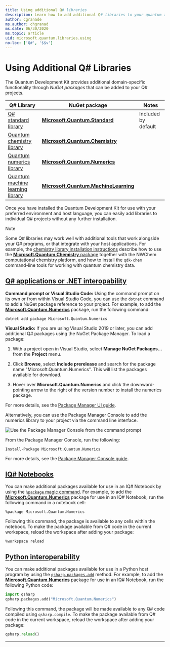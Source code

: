 ```yaml
---
title: Using additional Q# libraries
description: Learn how to add additional Q# libraries to your quantum applications.
author: cgranade
ms.author: chgranad
ms.date: 06/30/2020
ms.topic: article
uid: microsoft.quantum.libraries.using
no-loc: ['Q#', '$$v']
---
```


# Using Additional Q# Libraries

The Quantum Development Kit provides additional domain-specific functionality through _NuGet packages_ that can be added to your Q# projects.

| Q# Library  | NuGet package | Notes |
|---------|---------|--------|
| [Q# standard library](xref:microsoft.quantum.libraries.standard.intro) | [**Microsoft.Quantum.Standard**](https://www.nuget.org/packages/Microsoft.Quantum.Standard) | Included by default |
| [Quantum chemistry library](xref:microsoft.quantum.chemistry.concepts.intro) | [**Microsoft.Quantum.Chemistry**](https://www.nuget.org/packages/Microsoft.Quantum.Chemistry) | |
| [Quantum numerics library](xref:microsoft.quantum.numerics.intro) | [**Microsoft.Quantum.Numerics**](https://www.nuget.org/packages/Microsoft.Quantum.Numerics) | |
| [Quantum machine learning library](xref:microsoft.quantum.libraries.machine-learning.intro) | [**Microsoft.Quantum.MachineLearning**](https://www.nuget.org/packages/Microsoft.Quantum.MachineLearning) | |

Once you have installed the Quantum Development Kit for use with your preferred environment and host language, you can easily add libraries to individual Q# projects without any further installation.

> [!NOTE]
> Some Q# libraries may work well with additional tools that work alongside your Q# programs, or that integrate with your host applications.
> For example, the [chemistry library installation instructions](xref:microsoft.quantum.chemistry.concepts.installation) describe how to use the [**Microsoft.Quantum.Chemistry** package](https://www.nuget.org/packages/Microsoft.Quantum.Chemistry) together with the NWChem computational chemistry platform, and how to install the `qdk-chem` command-line tools for working with quantum chemistry data.

## [Q# applications or .NET interopability](#tab/tabid-csproj)

**Command prompt or Visual Studio Code:** Using the command prompt on its own or from within Visual Studio Code, you can use the `dotnet` command to add a NuGet package reference to your project.
For example, to add the [**Microsoft.Quantum.Numerics**](https://www.nuget.org/packages/Microsoft.Quantum.Numerics) package, run the following command:

```dotnetcli
dotnet add package Microsoft.Quantum.Numerics
```

**Visual Studio:** If you are using Visual Studio 2019 or later, you can add additional Q# packages using the NuGet Package Manager.
To load a package: 
1. With a project open in Visual Studio, select **Manage NuGet Packages...** from the **Project** menu.

2. Click **Browse**, select **Include prerelease** and search for the package name "Microsoft.Quantum.Numerics". 
This will list the packages available for download.

3. Hover over **Microsoft.Quantum.Numerics** and click the downward-pointing arrow to the right of the version number to install the numerics package.

For more details, see the [Package Manager UI guide](https://docs.microsoft.com/nuget/tools/package-manager-ui).

Alternatively, you can use the Package Manager Console to add the numerics library to your project via the command line interface.

![Use the Package Manager Console from the command prompt](~/media/vs2017-nuget-console-menu.png)

From the Package Manager Console, run the following:

```
Install-Package Microsoft.Quantum.Numerics
```

For more details, see the [Package Manager Console guide](https://docs.microsoft.com/nuget/tools/package-manager-console).

## [IQ# Notebooks](#tab/tabid-notebook)

You can make additional packages available for use in an IQ# Notebook by using the [`%package` magic command](xref:microsoft.quantum.iqsharp.magic-ref.package).
For example, to add the [**Microsoft.Quantum.Numerics**](https://www.nuget.org/packages/Microsoft.Quantum.Numerics) package for use in an IQ# Notebook, run the following command in a notebook cell:

```
%package Microsoft.Quantum.Numerics
```

Following this command, the package is available to any cells within the notebook.
To make the package available from Q# code in the current workspace, reload the workspace after adding your package:

```
%workspace reload
```

## [Python interoperability](#tab/tabid-python)


You can make additional packages available for use in a Python host program by using the [`qsharp.packages.add`](https://docs.microsoft.com/python/qsharp/qsharp.packages.packages) method.
For example, to add the [**Microsoft.Quantum.Numerics**](https://www.nuget.org/packages/Microsoft.Quantum.Numerics) package for use in an IQ# Notebook, run the following Python code:

```python
import qsharp
qsharp.packages.add("Microsoft.Quantum.Numerics")
```

Following this command, the package will be made available to any Q# code compiled using `qsharp.compile`.
To make the package available from Q# code in the current workspace, reload the workspace after adding your package:

```python
qsharp.reload()
```

***
